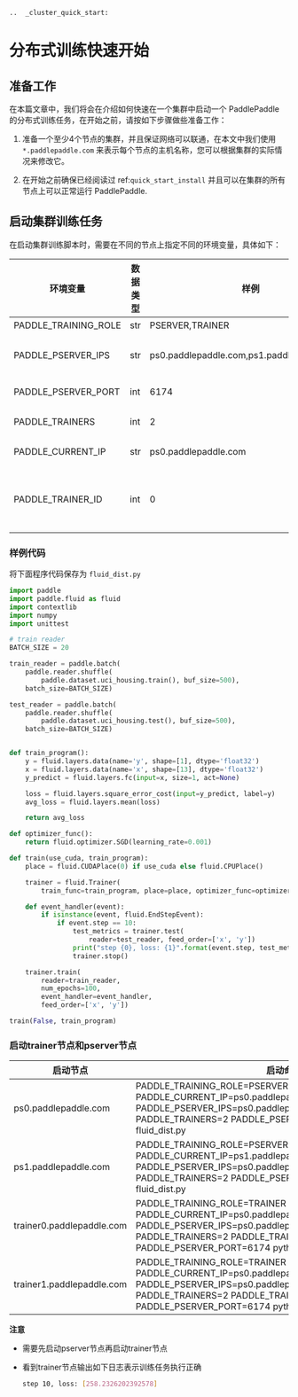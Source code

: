 ```eval_rst
..  _cluster_quick_start:
```

# 分布式训练快速开始

## 准备工作

在本篇文章中，我们将会在介绍如何快速在一个集群中启动一个 PaddlePaddle 的分布式训练任务，在开始之前，请按如下步骤做些准备工作：

1. 准备一个至少4个节点的集群，并且保证网络可以联通，在本文中我们使用 `*.paddlepaddle.com` 来表示每个节点的主机名称，您可以根据集群的实际情况来修改它。

2. 在开始之前确保已经阅读过 ref:`quick_start_install` 并且可以在集群的所有节点上可以正常运行 PaddlePaddle.

## 启动集群训练任务

在启动集群训练脚本时，需要在不同的节点上指定不同的环境变量，具体如下：

| 环境变量 | 数据类型 | 样例 | 描述 |
| -- | -- | -- | -- |
| PADDLE_TRAINING_ROLE | str | PSERVER,TRAINER | 训练节点的角色 |
| PADDLE_PSERVER_IPS | str | ps0.paddlepaddle.com,ps1.paddlepaddle.com... | 所有 pserver 节点的 IP 地址或 hostname, 用","分隔 |
| PADDLE_PSERVER_PORT | int | 6174 | pserver 节点监听的端口 |
| PADDLE_TRAINERS | int | 2 | 训练任务中 trainer 节点的数量 |
| PADDLE_CURRENT_IP | str | ps0.paddlepaddle.com | 当前 pserver 节点的 IP 地址或 hostanme |
| PADDLE_TRAINER_ID | int | 0 | 当前 trainer 节点的唯一 ID, 取值范围为从0开始到PADDLE_TRAINERS-1 |

### 样例代码

将下面程序代码保存为 `fluid_dist.py`

```python
import paddle
import paddle.fluid as fluid
import contextlib
import numpy
import unittest

# train reader
BATCH_SIZE = 20

train_reader = paddle.batch(
    paddle.reader.shuffle(
        paddle.dataset.uci_housing.train(), buf_size=500),
    batch_size=BATCH_SIZE)

test_reader = paddle.batch(
    paddle.reader.shuffle(
        paddle.dataset.uci_housing.test(), buf_size=500),
    batch_size=BATCH_SIZE)


def train_program():
    y = fluid.layers.data(name='y', shape=[1], dtype='float32')
    x = fluid.layers.data(name='x', shape=[13], dtype='float32')
    y_predict = fluid.layers.fc(input=x, size=1, act=None)

    loss = fluid.layers.square_error_cost(input=y_predict, label=y)
    avg_loss = fluid.layers.mean(loss)

    return avg_loss

def optimizer_func():
    return fluid.optimizer.SGD(learning_rate=0.001)

def train(use_cuda, train_program):
    place = fluid.CUDAPlace(0) if use_cuda else fluid.CPUPlace()

    trainer = fluid.Trainer(
        train_func=train_program, place=place, optimizer_func=optimizer_func)

    def event_handler(event):
        if isinstance(event, fluid.EndStepEvent):
            if event.step == 10:
                test_metrics = trainer.test(
                    reader=test_reader, feed_order=['x', 'y'])
                print("step {0}, loss: {1}".format(event.step, test_metrics))
                trainer.stop()

    trainer.train(
        reader=train_reader,
        num_epochs=100,
        event_handler=event_handler,
        feed_order=['x', 'y'])

train(False, train_program)
```

### 启动trainer节点和pserver节点

| 启动节点 | 启动命令 | 说明 |
| -- | -- | -- |
| ps0.paddlepaddle.com | PADDLE_TRAINING_ROLE=PSERVER PADDLE_CURRENT_IP=ps0.paddlepaddle.com PADDLE_PSERVER_IPS=ps0.paddlepaddle.com,ps1.paddlepaddle.com PADDLE_TRAINERS=2 PADDLE_PSERVER_PORT=6174 python fluid_dist.py | 启动 pserver 节点 |
| ps1.paddlepaddle.com | PADDLE_TRAINING_ROLE=PSERVER PADDLE_CURRENT_IP=ps1.paddlepaddle.com PADDLE_PSERVER_IPS=ps0.paddlepaddle.com,ps1.paddlepaddle.com PADDLE_TRAINERS=2 PADDLE_PSERVER_PORT=6174 python fluid_dist.py | 启动 pserver 节点 |
| trainer0.paddlepaddle.com | PADDLE_TRAINING_ROLE=TRAINER PADDLE_CURRENT_IP=ps0.paddlepaddle.com PADDLE_PSERVER_IPS=ps0.paddlepaddle.com,ps1.paddlepaddle.com PADDLE_TRAINERS=2 PADDLE_TRAINER_ID=0 PADDLE_PSERVER_PORT=6174 python fluid_dist.py | 启动第0号 trainer 节点 |
| trainer1.paddlepaddle.com | PADDLE_TRAINING_ROLE=TRAINER PADDLE_CURRENT_IP=ps0.paddlepaddle.com PADDLE_PSERVER_IPS=ps0.paddlepaddle.com,ps1.paddlepaddle.com PADDLE_TRAINERS=2 PADDLE_TRAINER_ID=1 PADDLE_PSERVER_PORT=6174 python fluid_dist.py | 启动第1号 trainer 节点 |

**注意**

- 需要先启动pserver节点再启动trainer节点
- 看到trainer节点输出如下日志表示训练任务执行正确

  ```bash
  step 10, loss: [258.2326202392578]
  ```